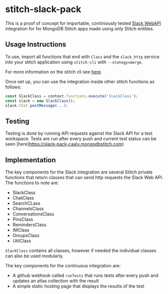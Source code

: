 # stitch-slack-pack
This is a proof of concept for importable, continiously tested [Slack WebAPI](https://api.slack.com/web) integration for for MongoDB Stitch apps made using only Stitch entities.

## Usage Instructions
To use, import all functions that end with `Class` and the `slack_http` service into your stitch application using `stitch-cli` with `--stategy=merge`.

For more information on the stitch cli see [here](https://docs.mongodb.com/stitch/import-export/stitch-cli-reference). 

Once set up, you can use the integration inside other stitch functions as follows:
```javascript
const SlackClass = context.functions.execute('SlackClass');
const slack = new SlackClass();
slack.Chat.postMessage(...);
```

## Testing
Testing is done by running API requests against the Slack API for a test workspace. Tests are run after every push and current test status can be seen [here]https://slack-pack-caalv.mongodbstitch.com)

## Implementation
The key components for the Slack integration are several Stitch private functions that return classes that can send http requests the Slack Web API. 
The functions to note are:
* SlackClass
* ChatClass
* SearchCLass
* ChannelsClass
* ConversationsClass
* PinsClass
* RemindersClass
* IMClass
* GroupsClass
* UtilClass

`SlackClass` contains all classes, however if needed the individual classes can also be used modularly.

The key components for the continuous integration are:
* A github webhook called `runTests` that runs tests after every push and updates an atlas collection with the result
* A simple static hosting page that displays the results of the test
